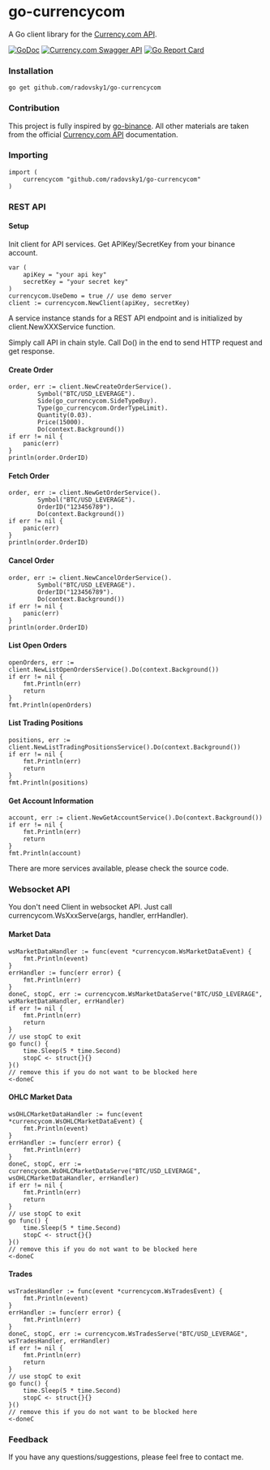 # go-currencycom

A Go client library for the [Currency.com API](https://currency.com/ru/api/).

[![GoDoc](https://godoc.org/github.com/radovsky1/go-currencycom?status.svg)](https://godoc.org/github.com/radovsky1/go-currencycom)
[![Currency.com Swagger API](https://img.shields.io/badge/Currency.com-Swagger%20API-blue.svg)](https://apitradedoc.currency.com/swagger-ui.html#/)
[![Go Report Card](https://goreportcard.com/badge/github.com/radovsky1/go-currencycom)](https://goreportcard.com/report/github.com/radovsky1/go-currencycom)
### Installation

```shell
go get github.com/radovsky1/go-currencycom
```

### Contribution
This project is fully inspired by [go-binance](https://github.com/adshao/go-binance).
All other materials are taken from the official [Currency.com API](https://currency.com/ru/api) documentation.

### Importing
```golang
import (
    currencycom "github.com/radovsky1/go-currencycom"
)
```

### REST API

#### Setup

Init client for API services. Get APIKey/SecretKey from your binance account.

```golang
var (
    apiKey = "your api key"
    secretKey = "your secret key"
)
currencycom.UseDemo = true // use demo server
client := currencycom.NewClient(apiKey, secretKey)
```

A service instance stands for a REST API endpoint and is initialized by client.NewXXXService function.

Simply call API in chain style. Call Do() in the end to send HTTP request and get response.

#### Create Order

```golang
order, err := client.NewCreateOrderService().
        Symbol("BTC/USD_LEVERAGE").
        Side(go_currencycom.SideTypeBuy).
        Type(go_currencycom.OrderTypeLimit).
        Quantity(0.03).
        Price(15000).
        Do(context.Background())
if err != nil {
    panic(err)
}
println(order.OrderID)
```

#### Fetch Order

```golang
order, err := client.NewGetOrderService().
        Symbol("BTC/USD_LEVERAGE").
        OrderID("123456789").
        Do(context.Background())
if err != nil {
    panic(err)
}
println(order.OrderID)
```

#### Cancel Order

```golang
order, err := client.NewCancelOrderService().
        Symbol("BTC/USD_LEVERAGE").
        OrderID("123456789").
        Do(context.Background())
if err != nil {
    panic(err)
}
println(order.OrderID)
```

#### List Open Orders

```golang
openOrders, err := client.NewListOpenOrdersService().Do(context.Background())
if err != nil {
    fmt.Println(err)
    return
}
fmt.Println(openOrders)
```

#### List Trading Positions

```golang
positions, err := client.NewListTradingPositionsService().Do(context.Background())
if err != nil {
    fmt.Println(err)
    return
}
fmt.Println(positions)
```

#### Get Account Information

```golang
account, err := client.NewGetAccountService().Do(context.Background())
if err != nil {
    fmt.Println(err)
    return
}
fmt.Println(account)
```

There are more services available, please check the source code.

### Websocket API

You don't need Client in websocket API. Just call currencycom.WsXxxServe(args, handler, errHandler).

#### Market Data

```golang
wsMarketDataHandler := func(event *currencycom.WsMarketDataEvent) {
    fmt.Println(event)
}
errHandler := func(err error) {
    fmt.Println(err)
}
doneC, stopC, err := currencycom.WsMarketDataServe("BTC/USD_LEVERAGE", wsMarketDataHandler, errHandler)
if err != nil {
    fmt.Println(err)
    return
}
// use stopC to exit
go func() {
    time.Sleep(5 * time.Second)
    stopC <- struct{}{}
}()
// remove this if you do not want to be blocked here
<-doneC
``` 

#### OHLC Market Data

```golang
wsOHLCMarketDataHandler := func(event *currencycom.WsOHLCMarketDataEvent) {
    fmt.Println(event)
}
errHandler := func(err error) {
    fmt.Println(err)
}
doneC, stopC, err := currencycom.WsOHLCMarketDataServe("BTC/USD_LEVERAGE", wsOHLCMarketDataHandler, errHandler)
if err != nil {
    fmt.Println(err)
    return
}
// use stopC to exit
go func() {
    time.Sleep(5 * time.Second)
    stopC <- struct{}{}
}()
// remove this if you do not want to be blocked here
<-doneC
```

#### Trades

```golang
wsTradesHandler := func(event *currencycom.WsTradesEvent) {
    fmt.Println(event)
}
errHandler := func(err error) {
    fmt.Println(err)
}
doneC, stopC, err := currencycom.WsTradesServe("BTC/USD_LEVERAGE", wsTradesHandler, errHandler)
if err != nil {
    fmt.Println(err)
    return
}
// use stopC to exit
go func() {
    time.Sleep(5 * time.Second)
    stopC <- struct{}{}
}()
// remove this if you do not want to be blocked here
<-doneC
```

### Feedback

If you have any questions/suggestions, please feel free to contact me.